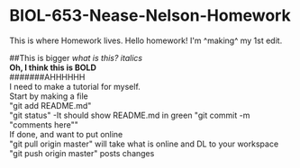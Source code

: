 # BIOL-653-Nease-Nelson-Homework
This is where Homework lives. Hello homework!
I'm ^making^ my 1st edit.

##This is bigger 
*what is this? italics*  
**Oh, I think this is BOLD**  
#######AHHHHHH  
I need to make a tutorial for myself.  
Start by making a file  
"git add README.md"  
"git status" -It should show README.md in <green>green</div>
"git commit -m "comments here""  
If done, and want to put online  
"git pull origin master" will take what is online and DL to your workspace  
"git push origin master" posts changes